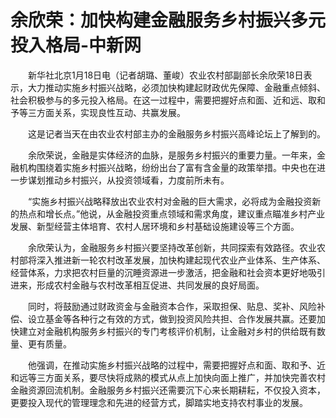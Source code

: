 # 余欣荣：加快构建金融服务乡村振兴多元投入格局-中新网

　　新华社北京1月18日电（记者胡璐、董峻）农业农村部副部长余欣荣18日表示，大力推动实施乡村振兴战略，必须加快构建起财政优先保障、金融重点倾斜、社会积极参与的多元投入格局。在这一过程中，需要把握好点和面、近和远、取和予等三方面关系，实现良性互动、共赢发展。

　　这是记者当天在由农业农村部主办的金融服务乡村振兴高峰论坛上了解到的。

　　余欣荣说，金融是实体经济的血脉，是服务乡村振兴的重要力量。一年来，金融机构围绕着实施乡村振兴战略，纷纷出台了富有含金量的政策举措。中央也在进一步谋划推动乡村振兴，从投资领域看，力度前所未有。

　　“实施乡村振兴战略释放出农业农村对金融的巨大需求，必将成为金融投资新的热点和增长点。”他说，从金融投资重点领域和需求角度，建议重点瞄准乡村产业发展、新型经营主体培育、农村人居环境和乡村基础设施建设等三个方面。

　　余欣荣认为，金融服务乡村振兴要坚持改革创新，共同探索有效路径。农业农村部将深入推进新一轮农村改革发展，加快构建起现代农业产业体系、生产体系、经营体系，力求把农村巨量的沉睡资源进一步激活，把金融和社会资本更好地吸引进来，形成农村金融与农村改革相互促进、共同发展的良好局面。

　　同时，将鼓励通过财政资金与金融资本合作，采取担保、贴息、奖补、风险补偿、设立基金等各种行之有效的方式，做到投资风险共担、合作发展共赢。还要加快建立对金融机构服务乡村振兴的专门考核评价机制，让金融对乡村的供给既有数量、更有质量。

　　他强调，在推动实施乡村振兴战略的过程中，需要把握好点和面、取和予、近和远等三方面关系，要尽快将成熟的模式从点上加快向面上推广，并加快完善农村金融资源回流机制。金融服务乡村振兴还需要沉下心来长期耕耘，不仅投入资本，更要投入现代的管理理念和先进的经营方式，脚踏实地支持农村事业的发展。
